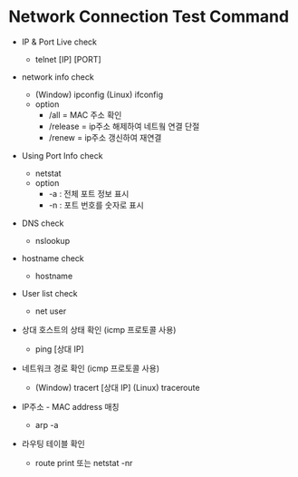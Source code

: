 # Network Connection Test Command



- IP & Port Live check
  - telnet [IP] [PORT]



- network info check 	
  - (Window)  ipconfig  (Linux) ifconfig  
  - option
    -  /all = MAC 주소 확인
    -  /release = ip주소 해제하여 네트웤 연결 단절
    -  /renew = ip주소 갱신하여 재연결
- Using Port Info check
  - netstat
  - option
    - -a : 전체 포트 정보 표시
    - -n : 포트 번호를 숫자로 표시

- DNS check
  - nslookup
- hostname check
  - hostname
- User list check
  - net user
- 상대 호스트의 상태 확인 (icmp 프로토콜 사용)
  - ping [상대 IP] 
- 네트워크 경로 확인 (icmp 프로토콜 사용)
  - (Window) tracert [상대 IP]  (Linux) traceroute
- IP주소 - MAC address 매칭
  - arp -a
- 라우팅 테이블 확인 
  - route print 또는 netstat -nr